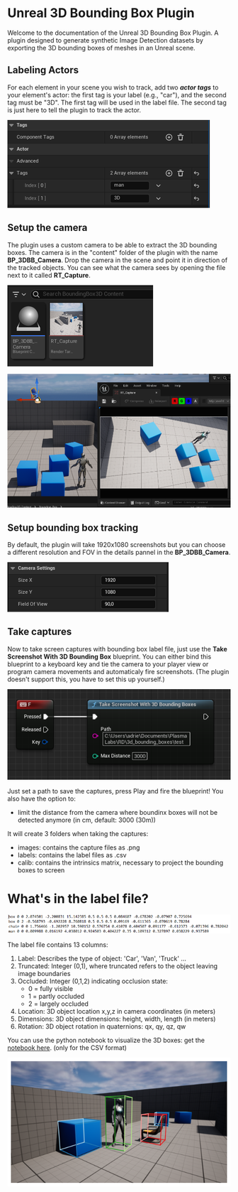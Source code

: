 


# Unreal 3D Bounding Box Plugin

Welcome to the documentation of the Unreal 3D Bounding Box Plugin. A plugin designed to generate synthetic Image Detection datasets by exporting the 3D bounding boxes of meshes in an Unreal scene.

## Labeling Actors
For each element in your scene you wish to track, add two ***actor tags*** to your element's actor: the first tag is your label (e.g., "car"), and the second tag must be "3D". 
The first tag will be used in the label file. The second tag is just here to tell the plugin to track the actor.

![actor tags](https://github.com/Plasma-Lab/Unreal-3D-Bounding-Box-Plugin/blob/main/images/tags.PNG?raw=true)

## Setup the camera

The plugin uses a custom camera to be able to extract the 3D bounding boxes.
The camera is in the "content" folder of the plugin with the name **BP_3DBB_Camera**.  Drop the camera in the scene and point it in direction of the tracked objects.
You can see what the camera sees by opening the file next to it called **RT_Capture**.

![files](https://github.com/Plasma-Lab/Unreal-3D-Bounding-Box-Plugin/blob/main/images/files.PNG?raw=true)

![camera](https://github.com/Plasma-Lab/Unreal-3D-Bounding-Box-Plugin/blob/main/images/camera.PNG?raw=true)

## Setup bounding box tracking

By default, the plugin will take 1920x1080 screenshots but you can choose a different resolution and FOV in the details pannel in the  **BP_3DBB_Camera**.

![camera settings](https://github.com/Plasma-Lab/Unreal-3D-Bounding-Box-Plugin/blob/main/images/camera_settings.PNG?raw=true)


## Take captures

Now to take screen captures with bounding box label file, just use the **Take Screenshot With 3D Bounding Box** blueprint.
You can either bind this blueprint to a keyboard key and tie the camera to your player view or program camera movements and automaticaly fire screenshots. (The plugin doesn't support this, you have to set this up yourself.) 

![screenshot](https://github.com/Plasma-Lab/Unreal-3D-Bounding-Box-Plugin/blob/main/images/blueprint.PNG?raw=true)

Just set a path to save the captures, press Play and fire the blueprint!
You also have the option to: 
-  limit the distance from the camera where boundinx boxes will not be detected anymore (in cm, default: 3000 (30m))

It will create 3 folders when taking the captures:

- images: contains the capture files as .png
- labels: contains the label files as .csv
- calib: contains the intrinsics matrix, necessary to project the bounding boxes to screen

# What's in the label file?
![csv](https://github.com/Plasma-Lab/Unreal-3D-Bounding-Box-Plugin/blob/main/images/label_file.PNG?raw=true)

The label file contains 13 columns:


1.  Label: Describes the type of object: 'Car', 'Van', 'Truck' ...
2.  Truncated: Integer (0,1), where truncated refers to the object leaving image boundaries
3.  Occluded: Integer (0,1,2) indicating occlusion state:
	- 0 = fully visible
	- 1 = partly occluded
	- 2 = largely occluded
5. Location: 3D object location x,y,z in camera coordinates (in meters)
6. Dimensions: 3D object dimensions: height, width, length (in meters)
7. Rotation: 3D object rotation in quaternions: qx, qy, qz, qw



You can use the python notebook to visualize the 3D boxes: get the [notebook here](https://github.com/Plasma-Lab/Unreal-3D-Bounding-Box-Plugin/blob/main/3D_Bounding_box_projection.ipynb). (only for the CSV format)

![results](https://github.com/Plasma-Lab/Unreal-3D-Bounding-Box-Plugin/blob/main/images/result.png?raw=true)
